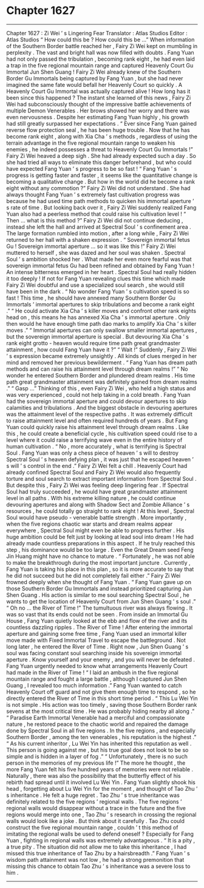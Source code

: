 
# Chapter 1627


---

Chapter 1627 : Zi Wei ’ s Lingering Fear
Translator :
Atlas Studios
Editor :
Atlas Studios
“ How could this be ? How could this be …” When information of the Southern Border battle reached her , Fairy Zi Wei kept on mumbling in perplexity .
The vast and bright hall was now filled with doubts .
Fang Yuan had not only passed the tribulation , becoming rank eight , he had even laid a trap in the five regional mountain range and captured Heavenly Court Gu Immortal Jun Shen Guang !
Fairy Zi Wei already knew of the Southern Border Gu Immortals being captured by Fang Yuan , but she had never imagined the same fate would befall her Heavenly Court so quickly .
A Heavenly Court Gu Immortal was actually captured alive !
How long has it been since this happened ?
The instant she learned of this news , Fairy Zi Wei had subconsciously thought of the impressive battle achievements of multiple Demon Venerables .
Her brows showed her worry and there was even nervousness .
Despite her estimating Fang Yuan highly , his growth had still greatly surpassed her expectations .
“ Ever since Fang Yuan gained reverse flow protection seal , he has been huge trouble . Now that he has become rank eight , along with Xia Cha ’ s methods , regardless of using the terrain advantage in the five regional mountain range to weaken his enemies , he indeed possesses a threat to Heavenly Court Gu Immortals !”
Fairy Zi Wei heaved a deep sigh .
She had already expected such a day . So she had tried all ways to eliminate this danger beforehand , but who could have expected Fang Yuan ’ s progress to be so fast !
“ Fang Yuan ’ s progress is getting faster and faster , it seems like the quantitative change is becoming a qualitative change . But how in the world did he become a rank eight without any commotion ?”
Fairy Zi Wei did not understand .
She had always thought Fang Yuan ’ s extremely fast cultivation progress was because he had used time path methods to quicken his immortal aperture ’ s rate of time .
But looking back over it , Fairy Zi Wei suddenly realized Fang Yuan also had a peerless method that could raise his cultivation level !
“ Then … what is this method ?”
Fairy Zi Wei did not continue deducing , instead she left the hall and arrived at Spectral Soul ’ s confinement area .
The large formation rumbled into motion , after a long while , Fairy Zi Wei returned to her hall with a shaken expression .
“ Sovereign immortal fetus Gu ! Sovereign immortal aperture … so it was like this !” Fairy Zi Wei muttered to herself , she was dazed and her soul was shaken .
Spectral Soul ’ s ambition shocked her .
What made her even more fearful was that sovereign immortal fetus Gu had been refined and obtained by Fang Yuan !
An intense bitterness emerged in her heart .
Spectral Soul had really hidden it too deeply !
If not for Fang Yuan revealing clues this time which made Fairy Zi Wei doubtful and use a specialized soul search , she would still have been in the dark .
“ No wonder Fang Yuan ’ s cultivation speed is so fast ! This time , he should have annexed many Southern Border Gu Immortals ’ immortal apertures to skip tribulations and become a rank eight .”
“ He could activate Xia Cha ’ s killer moves and confront other rank eights head on , this means he has annexed Xia Cha ’ s immortal aperture . Only then would he have enough time path dao marks to amplify Xia Cha ’ s killer moves .”
“ Immortal apertures can only swallow smaller immortal apertures , but the sovereign immortal aperture is special . But devouring Xia Cha ’ s rank eight grotto - heaven would require time path great grandmaster attainment , how could Fang Yuan have it ?”
“ Wait !”
Suddenly , Fairy Zi Wei ’ s expression became extremely unsightly .
All kinds of clues merged in her mind and removed her previous bewilderment .
“ Fang Yuan has dream path methods and can raise his attainment level through dream realms !”
“ No wonder he entered Southern Border and plundered dream realms . His time path great grandmaster attainment was definitely gained from dream realms .”
“ Gasp …”
Thinking of this , even Fairy Zi Wei , who held a high status and was very experienced , could not help taking in a cold breath .
Fang Yuan had the sovereign immortal aperture and could devour apertures to skip calamities and tribulations .
And the biggest obstacle in devouring apertures was the attainment level of the respective paths .
It was extremely difficult to raise attainment level and often required hundreds of years . But Fang Yuan could quickly raise his attainment level through dream realms .
Like this , he could create a beneficial cycle , his cultivation speed could rise to a level where it could raise a terrifying wave even in the entire history of human cultivation .
“ No , more accurately , what is terrifying is Spectral Soul . Fang Yuan was only a chess piece of heaven ’ s will to destroy Spectral Soul ’ s heaven defying plan , it was just that he escaped heaven ’ s will ’ s control in the end .”
Fairy Zi Wei felt a chill .
Heavenly Court had already confined Spectral Soul and Fairy Zi Wei would also frequently torture and soul search to extract important information from Spectral Soul .
But despite this , Fairy Zi Wei was feeling deep lingering fear .
If Spectral Soul had truly succeeded , he would have great grandmaster attainment level in all paths . With his extreme killing nature , he could continue devouring apertures and along with Shadow Sect and Zombie Alliance ’ s resources , he could totally go straight to rank eight !
At this level , Spectral Soul would have pseudo - venerable battle strength .
More importantly , when the five regions chaotic war starts and dream realms appear everywhere , Spectral Soul might even be able to progress further . His huge ambition could be felt just by looking at lead soul into dream ! He had already made countless preparations in this aspect . If he truly reached this step , his dominance would be too large . Even the Great Dream seed Feng Jin Huang might have no chance to mature .
“ Fortunately , he was not able to make the breakthrough during the most important juncture . Currently , Fang Yuan is taking his place in this plan , so it is more accurate to say that he did not succeed but he did not completely fail either .”
Fairy Zi Wei frowned deeply when she thought of Fang Yuan .
“ Fang Yuan gave up on those Southern Border Gu Immortals and instead prioritized capturing Jun Shen Guang . His action is similar to me soul searching Spectral Soul , he wants to get the location of Heavenly Court from Jun Shen Guang ’ s soul .”
“ Oh no … the River of Time !”
The tumultuous river was always flowing .
It was so vast that its ends could not be seen .
From inside an Immortal Gu House , Fang Yuan quietly looked at the ebb and flow of the river and its countless dazzling ripples .
The River of Time !
After entering the immortal aperture and gaining some free time , Fang Yuan used an immortal killer move made with Fixed Immortal Travel to escape the battleground .
Not long later , he entered the River of Time .
Right now , Jun Shen Guang ’ s soul was facing constant soul searching inside his sovereign immortal aperture .
Know yourself and your enemy , and you will never be defeated .
Fang Yuan urgently needed to know what arrangements Heavenly Court had made in the River of Time !
“ I laid an ambush in the five regional mountain range and fought a large battle , although I captured Jun Shen Guang , I revealed too much information .”
Fang Yuan wanted to catch Heavenly Court off guard and not give them enough time to respond , so he directly entered the River of Time in this short time period .
“ This Lu Wei Yin is not simple . His action was too timely , saving those Southern Border rank sevens at the most critical time . He was probably hiding nearby all along .”
“ Paradise Earth Immortal Venerable had a merciful and compassionate nature , he restored peace to the chaotic world and repaired the damage done by Spectral Soul in all five regions . In the five regions , and especially Southern Border , among the ten venerables , his reputation is the highest .”
“ As his current inheritor , Lu Wei Yin has inherited this reputation as well . This person is going against me , but his true goal does not look to be so simple and is hidden in a layer of fog .”
“ Unfortunately , there is no such person in the memories of my previous life !”
The more he thought , the more Fang Yuan felt his five hundred years of memories were not reliable .
Naturally , there was also the possibility that the butterfly effect of his rebirth had spread until it involved Lu Wei Yin .
Fang Yuan slightly shook his head , forgetting about Lu Wei Yin for the moment , and thought of Tao Zhu ’ s inheritance .
He felt a huge regret .
Tao Zhu ’ s true inheritance was definitely related to the five regions ’ regional walls .
The five regions ’ regional walls would disappear without a trace in the future and the five regions would merge into one , Tao Zhu ’ s research in crossing the regional walls would look like a joke .
But think about it carefully .
Tao Zhu could construct the five regional mountain range , couldn ’ t this method of imitating the regional walls be used to defend oneself ?
Especially for Fang Yuan , fighting in regional walls was extremely advantageous .
“ It is a pity , a true pity . The situation did not allow me to take this inheritance , I had missed this true inheritance of Tao Zhu by a hairsbreadth .”
Fang Yuan ’ s wisdom path attainment was not low , he had a strong premonition that missing this chance to obtain Tao Zhu ’ s inheritance was a severe loss to him .

---

